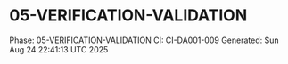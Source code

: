 # 05-VERIFICATION-VALIDATION
Phase: 05-VERIFICATION-VALIDATION
CI: CI-DA001-009
Generated: Sun Aug 24 22:41:13 UTC 2025
